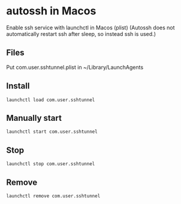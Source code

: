 # autossh in Macos
Enable ssh service with launchctl in Macos (plist)
(Autossh does not automatically restart ssh after sleep, so instead ssh is used.)

## Files
Put com.user.sshtunnel.plist in ~/Library/LaunchAgents

## Install

`launchctl load com.user.sshtunnel`

## Manually start

`launchctl start com.user.sshtunnel`

## Stop

`launchctl stop com.user.sshtunnel`

## Remove

`launchctl remove com.user.sshtunnel`
